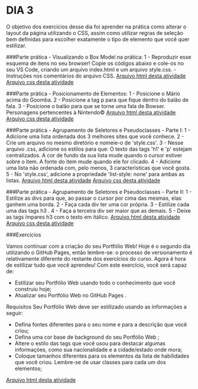 # DIA 3

O objetivo dos exercícios desse dia foi aprender na prática como alterar o layout da página utilizando o CSS, assim como utilizar regras de seleção bem definidas para escolher exatamente o tipo de elemento que você quer estilizar.

###Parte prática - Visualizando o Box Model na prática:
1 - Reproduzir esse esquema de itens no seu browser! Copie os códigos abaixo e cole-os no seu VS Code, criando um arquivo index.html e um arquivo style.css.
-Instruções nos comentários do arquivo CSS.
[Arquivo html desta atividade](index01.html)
[Arquivo css desta atividade](style01.css)

###Parte prática - Posicionamento de Elementos:
1 - Posicione o Mário acima do Goomba.
2 - Posicione a tag p para que fique dentro do balão de fala.
3 - Posicione o balão para que se torne uma fala de Bowser.
Personagens pertencentes à Nintendo©
[Arquivo html desta atividade](index02.html)
[Arquivo css desta atividade](style02.css)

###Parte prática - Agrupamento de Seletores e Pseudoclasses - Parte I:
1 - Adicione uma lista ordenada dos 3 melhores sites que você conhece.
2 - Crie um arquivo no mesmo diretório e nomeie-o de 'style.css'.
3 - Nesse arquivo .css, adicione os estilos para que:
O texto das tags 'h1' e 'p' estejam centralizados.
A cor de fundo da sua lista mude quando o cursor estiver sobre o item.
A fonte do item mude quando ele for clicado.
4 - Adicione uma lista não ordenada com, pelo menos, 3 características que você gosta.
5 - No 'style.css', adicione a propriedade 'list-style: none' para ambas as listas.
[Arquivo html desta atividade](index03.html)
[Arquivo css desta atividade](style03.css)

###Parte prática - Agrupamento de Seletores e Pseudoclasses - Parte II:
1 - Estilize as divs para que, ao passar o cursor por cima das mesmas, elas ganhem uma borda.
2 - Faça cada div ter uma cor própria.
3 - Estilize cada uma das tags h3 .
4 - Faça a terceira div ser maior que as demais.
5 - Deixe as tags ímpares h3 com o texto em itálico.
[Arquivo html desta atividade](index04.html)
[Arquivo css desta atividade](style04.css)

###Exercícios

Vamos continuar com a criação do seu Portfólio Web! Hoje é o segundo dia utilizando o GitHub Pages, então lembre-se: o processo de versionamento é relativamente diferente do restante dos exercícios do curso.
Agora é hora de estilizar tudo que você aprendeu! Com este exercício, você será capaz de:
- Estilizar seu Portfólio Web usando todo o conhecimento que você construiu hoje;
- Atualizar seu Portfólio Web no GitHub Pages .

Requisitos
Seu Portfólio Web deve ser estilizado usando as informações a seguir:
- Defina fontes diferentes para o seu nome e para a descrição que você criou;
- Defina uma cor base de background do seu Portfólio Web ;
- Altere o estilo das tags que você usou para destacar algumas informações, como sua nacionalidade e a cidade/estado onde mora;
- Coloque tamanhos diferentes para os elementos da lista de habilidades que você criou. Lembre-se de usar classes para cada um dos elementos;

[Arquivo html desta atividade](https://github.com/evandrvalente/evandrvalente.github.io)

